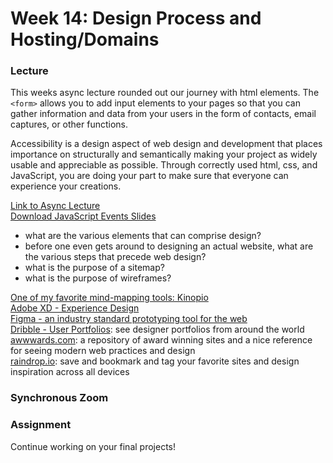 # Week 14: Design Process and Hosting/Domains

### Lecture

This weeks async lecture rounded out our journey with html elements. The `<form>` allows you to add input elements to your pages so that you can gather information and data from your users in the form of contacts, email captures, or other functions.

Accessibility is a design aspect of web design and development that places importance on structurally and semantically making your project as widely usable and appreciable as possible. Through correctly used html, css, and JavaScript, you are doing your part to make sure that everyone can experience your creations.

[Link to Async Lecture](https://nyu.zoom.us/rec/share/6ehtYNxetZnI3dKjjoB-wBAgUID7jFmXvgD9jgnKtv7UGrybMiihfmQ9oUcSqOUI.hK2oMOY0vQDEQ5bb?startTime=1619999416000)\
[Download JavaScript Events Slides](https://onetimeuser.github.io/intro-web-comp-principles/week-14/Week14-Design.pdf)

- what are the various elements that can comprise design?
- before one even gets around to designing an actual website, what are the various steps that precede web design?
- what is the purpose of a sitemap?
- what is the purpose of wireframes?

[One of my favorite mind-mapping tools: Kinopio](https://kinopio.club)\
[Adobe XD - Experience Design](https://www.adobe.com/products/xd.html)\
[Figma - an industry standard prototyping tool for the web](https://www.figma.com)\
[Dribble - User Portfolios](https://dribbble.com/): see designer portfolios from around the world\
[awwwards.com](https://www.awwwards.com/): a repository of award winning sites and a nice reference for seeing modern web practices and design\
[raindrop.io](https://raindrop.io/): save and bookmark and tag your favorite sites and design inspiration across all devices

### Synchronous Zoom


### Assignment

Continue working on your final projects!
